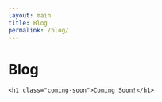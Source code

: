 ```yaml
---
layout: main
title: Blog
permalink: /blog/
---
```


<div id="blog">
	<div class="heading">
		<h1>Blog</h1>
	</div>

	<h1 class="coming-soon">Coming Soon!</h1>
<!-- 	<ul>
	  {% for post in site.posts %}
	    <li>
	      <a href="{{ post.url }}">{{ post.title }}</a>
	    </li>
	  {% endfor %}
	</ul> -->

</div>
